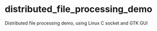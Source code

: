 # distributed_file_processing_demo
Distributed file processing demo, using Linux C socket and GTK GUI
